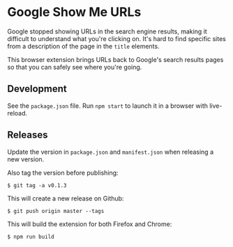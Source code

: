 # Google Show Me URLs

Google stopped showing URLs in the search engine results, making it difficult to understand what you're clicking on. It's hard to find specific sites from a description of the page in the `title` elements.

This browser extension brings URLs back to Google's search results pages so that you can safely see where you're going.

## Development

See the `package.json` file. Run `npm start` to launch it in a browser with live-reload.

## Releases

Update the version in `package.json` and `manifest.json` when releasing a new version.

Also tag the version before publishing:

```text
$ git tag -a v0.1.3
```

This will create a new release on Github:

```text
$ git push origin master --tags
```

This will build the extension for both Firefox and Chrome:

```text
$ npm run build
```
